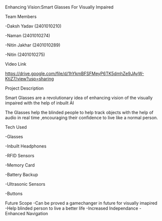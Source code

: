 Enhancing Vision:Smart Glasses For Visually Impaired

Team Members

-Daksh Yadav (2401010210)

-Naman (2401010274)

-Nitin Jakhar (2401010289)

-Nitin (2401010275)

Video Link

https://drive.google.com/file/d/1hYkmBFSFMeyP6TK5dmhZe9JAyW-KtiZ7/view?usp=sharing


Project Description

Smart Glasses are a revolutionary idea of enhancing vision of the visually impaired with the help of inbuilt AI

The Glasses help the blinded people to help track objects with the help of audio in real time ,encouraging their confidence to live like a normal person.


Tech Used

-Glasses

-Inbuilt Headphones

-RFID Sensors

-Memory Card

-Battery Backup

-Ultrasonic Sensors

-Buttons

Future Scope
-Can be proved a gamechanger in future for visually imapired
-Help blinded person to live a better life 
-Increased Independance
-Enhanced Navigation 
